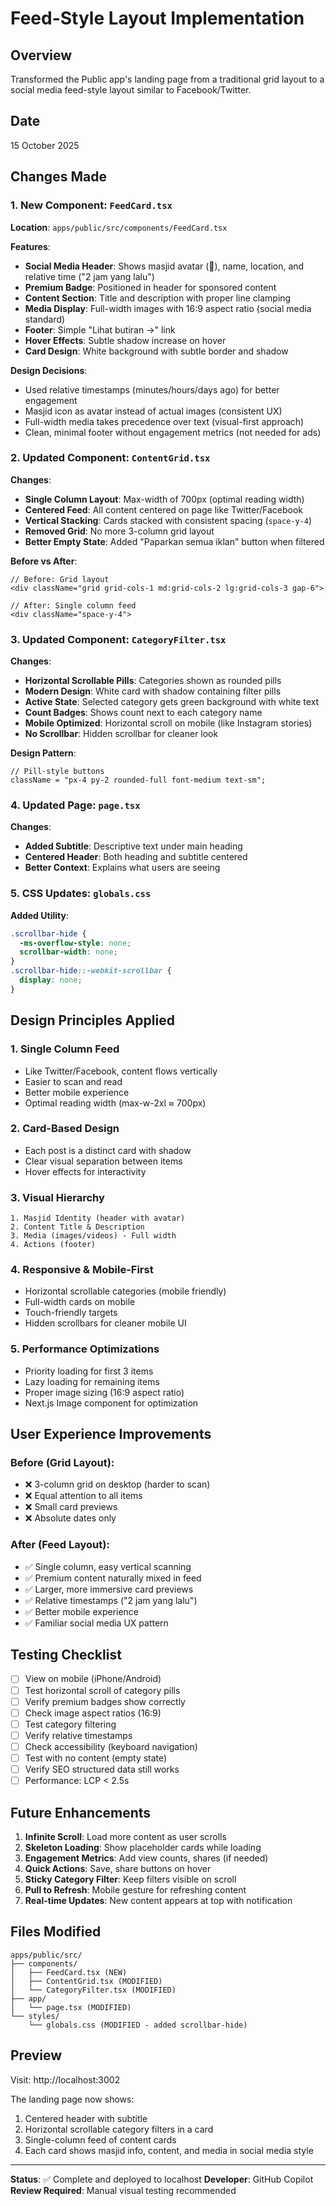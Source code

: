 # Feed-Style Layout Implementation

## Overview

Transformed the Public app's landing page from a traditional grid layout to a social media feed-style layout similar to Facebook/Twitter.

## Date

15 October 2025

## Changes Made

### 1. New Component: `FeedCard.tsx`

**Location**: `apps/public/src/components/FeedCard.tsx`

**Features**:

- **Social Media Header**: Shows masjid avatar (🕌), name, location, and relative time ("2 jam yang lalu")
- **Premium Badge**: Positioned in header for sponsored content
- **Content Section**: Title and description with proper line clamping
- **Media Display**: Full-width images with 16:9 aspect ratio (social media standard)
- **Footer**: Simple "Lihat butiran →" link
- **Hover Effects**: Subtle shadow increase on hover
- **Card Design**: White background with subtle border and shadow

**Design Decisions**:

- Used relative timestamps (minutes/hours/days ago) for better engagement
- Masjid icon as avatar instead of actual images (consistent UX)
- Full-width media takes precedence over text (visual-first approach)
- Clean, minimal footer without engagement metrics (not needed for ads)

### 2. Updated Component: `ContentGrid.tsx`

**Changes**:

- **Single Column Layout**: Max-width of 700px (optimal reading width)
- **Centered Feed**: All content centered on page like Twitter/Facebook
- **Vertical Stacking**: Cards stacked with consistent spacing (`space-y-4`)
- **Removed Grid**: No more 3-column grid layout
- **Better Empty State**: Added "Paparkan semua iklan" button when filtered

**Before vs After**:

```tsx
// Before: Grid layout
<div className="grid grid-cols-1 md:grid-cols-2 lg:grid-cols-3 gap-6">

// After: Single column feed
<div className="space-y-4">
```

### 3. Updated Component: `CategoryFilter.tsx`

**Changes**:

- **Horizontal Scrollable Pills**: Categories shown as rounded pills
- **Modern Design**: White card with shadow containing filter pills
- **Active State**: Selected category gets green background with white text
- **Count Badges**: Shows count next to each category name
- **Mobile Optimized**: Horizontal scroll on mobile (like Instagram stories)
- **No Scrollbar**: Hidden scrollbar for cleaner look

**Design Pattern**:

```tsx
// Pill-style buttons
className = "px-4 py-2 rounded-full font-medium text-sm";
```

### 4. Updated Page: `page.tsx`

**Changes**:

- **Added Subtitle**: Descriptive text under main heading
- **Centered Header**: Both heading and subtitle centered
- **Better Context**: Explains what users are seeing

### 5. CSS Updates: `globals.css`

**Added Utility**:

```css
.scrollbar-hide {
  -ms-overflow-style: none;
  scrollbar-width: none;
}
.scrollbar-hide::-webkit-scrollbar {
  display: none;
}
```

## Design Principles Applied

### 1. **Single Column Feed**

- Like Twitter/Facebook, content flows vertically
- Easier to scan and read
- Better mobile experience
- Optimal reading width (max-w-2xl ≈ 700px)

### 2. **Card-Based Design**

- Each post is a distinct card with shadow
- Clear visual separation between items
- Hover effects for interactivity

### 3. **Visual Hierarchy**

```
1. Masjid Identity (header with avatar)
2. Content Title & Description
3. Media (images/videos) - Full width
4. Actions (footer)
```

### 4. **Responsive & Mobile-First**

- Horizontal scrollable categories (mobile friendly)
- Full-width cards on mobile
- Touch-friendly targets
- Hidden scrollbars for cleaner mobile UI

### 5. **Performance Optimizations**

- Priority loading for first 3 items
- Lazy loading for remaining items
- Proper image sizing (16:9 aspect ratio)
- Next.js Image component for optimization

## User Experience Improvements

### Before (Grid Layout):

- ❌ 3-column grid on desktop (harder to scan)
- ❌ Equal attention to all items
- ❌ Small card previews
- ❌ Absolute dates only

### After (Feed Layout):

- ✅ Single column, easy vertical scanning
- ✅ Premium content naturally mixed in feed
- ✅ Larger, more immersive card previews
- ✅ Relative timestamps ("2 jam yang lalu")
- ✅ Better mobile experience
- ✅ Familiar social media UX pattern

## Testing Checklist

- [ ] View on mobile (iPhone/Android)
- [ ] Test horizontal scroll of category pills
- [ ] Verify premium badges show correctly
- [ ] Check image aspect ratios (16:9)
- [ ] Test category filtering
- [ ] Verify relative timestamps
- [ ] Check accessibility (keyboard navigation)
- [ ] Test with no content (empty state)
- [ ] Verify SEO structured data still works
- [ ] Performance: LCP < 2.5s

## Future Enhancements

1. **Infinite Scroll**: Load more content as user scrolls
2. **Skeleton Loading**: Show placeholder cards while loading
3. **Engagement Metrics**: Add view counts, shares (if needed)
4. **Quick Actions**: Save, share buttons on hover
5. **Sticky Category Filter**: Keep filters visible on scroll
6. **Pull to Refresh**: Mobile gesture for refreshing content
7. **Real-time Updates**: New content appears at top with notification

## Files Modified

```
apps/public/src/
├── components/
│   ├── FeedCard.tsx (NEW)
│   ├── ContentGrid.tsx (MODIFIED)
│   └── CategoryFilter.tsx (MODIFIED)
├── app/
│   └── page.tsx (MODIFIED)
└── styles/
    └── globals.css (MODIFIED - added scrollbar-hide)
```

## Preview

Visit: http://localhost:3002

The landing page now shows:

1. Centered header with subtitle
2. Horizontal scrollable category filters in a card
3. Single-column feed of content cards
4. Each card shows masjid info, content, and media in social media style

---

**Status**: ✅ Complete and deployed to localhost
**Developer**: GitHub Copilot
**Review Required**: Manual visual testing recommended
